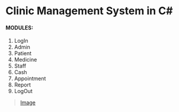 # Clinic Management System in C#
#### MODULES:
1. LogIn
2. Admin
3. Patient
4. Medicine
5. Staff
6. Cash
7. Appointment
8. Report
9. LogOut
> [Image](https://github.com/Daniyalzakir321/Clinic_Management_System/blob/master/CMS%20Image.png)

